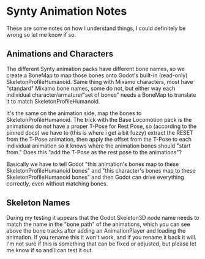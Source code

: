 # Synty Animation Notes

These are some notes on how I understand things, I could definitely be wrong so let me know if so.

## Animations and Characters

The different Synty animation packs have different bone names, so we create a BoneMap to map those bones onto Godot's
built-in (read-only) SkeletonProfileHumanoid. Same thing with Mixamo characters, most have "standard" Mixamo bone names,
some do not, but either way each individual character/armature/"set of bones" needs a BoneMap to translate it to match
SkeletonProfileHumanoid.

It's the same on the animation side, map the bones to SkeletonProfileHumanoid. The trick with the Base Locomotion pack
is the animations do not have a proper T-Pose for Rest Pose, so (according to the pinned docs) we have to (this is where
i get a bit fuzzy) extract the RESET from the T-Pose animation, then apply the offset from the T-Pose to each individual
animation so it knows where the animation bones should "start from." Does this "add the T-Pose as the rest pose to the
animations"?

Basically we have to tell Godot "this animation's bones map to these SkeletonProfileHumanoid bones" and "this
character's bones map to these SkeletonProfileHumanoid bones" and then Godot can drive everything correctly, even
without matching bones.

## Skeleton Names

During my testing it appears that the Godot Skeleton3D node name needs to match the name in the "bone path" of the
animations, which you can see above the bone tracks after adding an AnimationPlayer and loading the animation. If you
rename this it won't work, and if you rename it back it will. I'm not sure if this is something that can be fixed or
adjusted, but please let me know if so and I can test it out.
